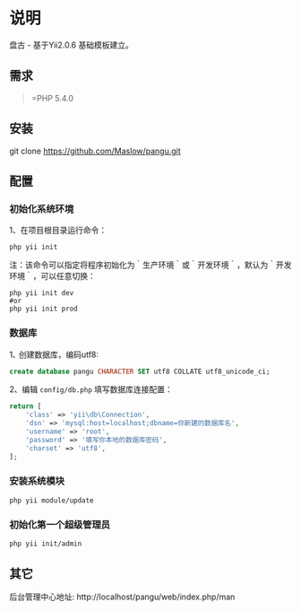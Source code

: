 说明
===

盘古 - 基于Yii2.0.6 基础模板建立。


需求
---

>=PHP 5.4.0


安装
---


git clone https://github.com/Maslow/pangu.git


配置
---

### 初始化系统环境

1、在项目根目录运行命令：
  
```command
php yii init
```
注：该命令可以指定将程序初始化为｀生产环境｀或｀开发环境｀，默认为｀开发环境｀，可以任意切换：
```command
php yii init dev
#or
php yii init prod
```

### 数据库

1､ 创建数据库，编码utf8:

```sql
create database pangu CHARACTER SET utf8 COLLATE utf8_unicode_ci;
```

2、编辑 `config/db.php` 填写数据库连接配置：

```php
return [
    'class' => 'yii\db\Connection',
    'dsn' => 'mysql:host=localhost;dbname=你新建的数据库名',
    'username' => 'root',
    'password' => '填写你本地的数据库密码',
    'charset' => 'utf8',
];
```


### 安装系统模块

```command
php yii module/update
```

### 初始化第一个超级管理员

```command
php yii init/admin
```

其它
---

后台管理中心地址:  http://localhost/pangu/web/index.php/man

  
 
